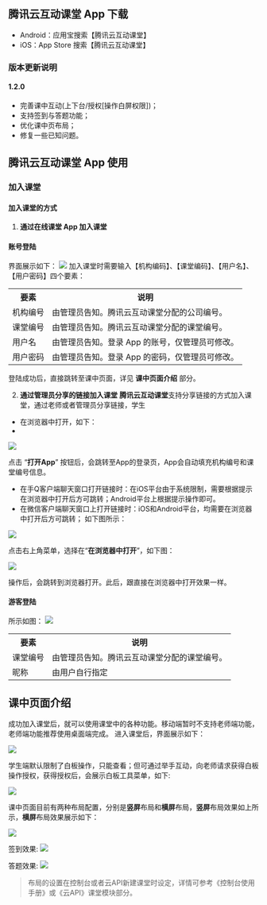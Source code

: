 ## 腾讯云互动课堂 App 下载
* Android：应用宝搜索【腾讯云互动课堂】
* iOS：App Store 搜索【腾讯云互动课堂】

### 版本更新说明

#### 1.2.0
- 完善课中互动(上下台/授权[操作白屏权限])；
- 支持签到与答题功能；
- 优化课中页布局；
- 修复一些已知问题。

## 腾讯云互动课堂 App 使用
### 加入课堂

#### 加入课堂的方式
1. **通过在线课堂 App 加入课堂**
#### 账号登陆
界面展示如下：
![](https://main.qcloudimg.com/raw/f31855572c8e6567be662e123198bc7b.png)
加入课堂时需要输入【机构编码】、【课堂编码】、【用户名】、【用户密码】四个要素：
<table>
<tr>
<th>要素</th>
<th>说明</th>
</tr>
<tr>
<td>机构编号</td>
<td>由管理员告知。腾讯云互动课堂分配的公司编号。</td>
</tr>
<tr>
<td>课堂编号</td>
<td>由管理员告知。腾讯云互动课堂分配的课堂编号。</td>
</tr>
<tr> 
<td>用户名</td>
<td> 由管理员告知。登录 App 的账号，仅管理员可修改。</td>
</tr>
<tr>
<td>用户密码</td>
<td>由管理员告知。登录 App 的密码，仅管理员可修改。</td>
</tr>
</table>

登陆成功后，直接跳转至课中页面，详见 **课中页面介绍** 部分。

2. **通过管理员分享的链接加入课堂**
**腾讯云互动课堂**支持分享链接的方式加入课堂，通过老师或者管理员分享链接，学生

* 在浏览器中打开，如下：
* 
![](https://main.qcloudimg.com/raw/fb00c7e56a0eb106a21e9f151f57156d.jpg)

点击 “**打开App**” 按钮后，会跳转至App的登录页，App会自动填充机构编号和课堂编号信息。

* 在手Q客户端聊天窗口打开链接时：在iOS平台由于系统限制，需要根据提示在浏览器中打开后方可跳转；Android平台上根据提示操作即可。
* 在微信客户端聊天窗口上打开链接时：iOS和Android平台，均需要在浏览器中打开后方可跳转；
如下图所示：

![](https://main.qcloudimg.com/raw/9055b1ed841c298913cb45734512a52c.jpg)

点击右上角菜单，选择在“**在浏览器中打开**”，如下图：

![](https://main.qcloudimg.com/raw/3c5fe2b66a4d1e30107c85a17d7ae7d1.jpg)

操作后，会跳转到浏览器打开。此后，跟直接在浏览器中打开效果一样。

#### 游客登陆

所示如图：
![](https://main.qcloudimg.com/raw/0e88778f72d9e773da1a31ce8bbd3414.png)
<table>
<tr>
<th>要素</th>
<th>说明</th>
</tr>
<tr>
<td>课堂编号</td>
<td>由管理员告知。腾讯云互动课堂分配的课堂编号。</td>
</tr>
<tr>
<td>昵称</td>
<td>由用户自行指定</td>
</tr>
</table>

## 课中页面介绍
成功加入课堂后，就可以使用课堂中的各种功能。移动端暂时不支持老师端功能，老师端功能推荐使用桌面端完成。
进入课堂后，界面展示如下：

![](https://main.qcloudimg.com/raw/7b14e0d92502fb81f6ef07727824cd22.png)

学生端默认限制了白板操作，只能查看；但可通过举手互动，向老师请求获得白板操作授权，获得授权后，会展示白板工具菜单，如下:

![](https://main.qcloudimg.com/raw/e2678507e2d63ae23bd6ca041f9d82a5.png)

课中页面目前有两种布局配置，分别是**竖屏**布局和**横屏**布局，**竖屏**布局效果如上所示，**横屏**布局效果展示如下：

![](https://main.qcloudimg.com/raw/f5cc819ef33451bf8c2aa141bcff4a54.png)

签到效果:
![](https://main.qcloudimg.com/raw/7d8f0c7baa7551a585a333981ab7f26d.png)

答题效果:
![](https://main.qcloudimg.com/raw/855a592cad5c9359b7175ac6310fa840.png)


>布局的设置在控制台或者云API新建课堂时设定，详情可参考《控制台使用手册》或《云API》课堂模块部分。
